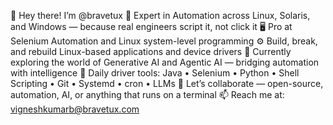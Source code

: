 👋 Hey there! I’m @bravetux
🧠 Expert in Automation across Linux, Solaris, and Windows — because real engineers script it, not click it
🖥️ Pro at Selenium Automation and Linux system-level programming
⚙️ Build, break, and rebuild Linux-based applications and device drivers
🤖 Currently exploring the world of Generative AI and Agentic AI — bridging automation with intelligence
🧰 Daily driver tools: Java • Selenium • Python • Shell Scripting • Git • Systemd • cron • LLMs
💬 Let’s collaborate — open-source, automation, AI, or anything that runs on a terminal
📫 Reach me at: vigneshkumarb@bravetux.com

<!---
bravetux/bravetux is a ✨ special ✨ repository because its `README.md` (this file) appears on your GitHub profile.
You can click the Preview link to take a look at your changes.
--->
